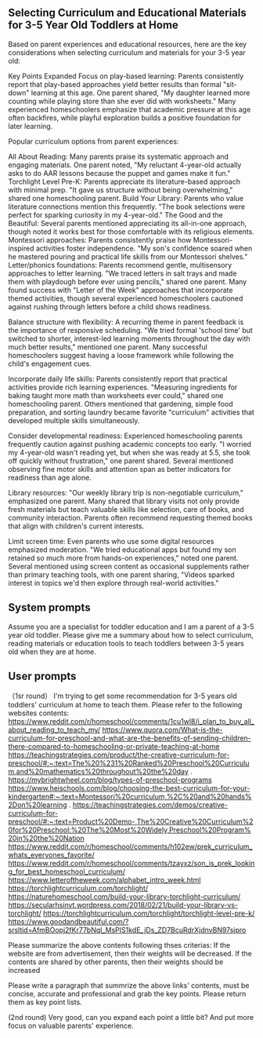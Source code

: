 ## Selecting Curriculum and Educational Materials for 3-5 Year Old Toddlers at Home

Based on parent experiences and educational resources, here are the key considerations when selecting curriculum and materials for your 3-5 year old:

Key Points Expanded
Focus on play-based learning: Parents consistently report that play-based approaches yield better results than formal "sit-down" learning at this age. One parent shared, "My daughter learned more counting while playing store than she ever did with worksheets." Many experienced homeschoolers emphasize that academic pressure at this age often backfires, while playful exploration builds a positive foundation for later learning.

Popular curriculum options from parent experiences:

All About Reading: Many parents praise its systematic approach and engaging materials. One parent noted, "My reluctant 4-year-old actually asks to do AAR lessons because the puppet and games make it fun."
Torchlight Level Pre-K: Parents appreciate its literature-based approach with minimal prep. "It gave us structure without being overwhelming," shared one homeschooling parent.
Build Your Library: Parents who value literature connections mention this frequently. "The book selections were perfect for sparking curiosity in my 4-year-old."
The Good and the Beautiful: Several parents mentioned appreciating its all-in-one approach, though noted it works best for those comfortable with its religious elements.
Montessori approaches: Parents consistently praise how Montessori-inspired activities foster independence. "My son's confidence soared when he mastered pouring and practical life skills from our Montessori shelves."
Letter/phonics foundations: Parents recommend gentle, multisensory approaches to letter learning. "We traced letters in salt trays and made them with playdough before ever using pencils," shared one parent. Many found success with "Letter of the Week" approaches that incorporate themed activities, though several experienced homeschoolers cautioned against rushing through letters before a child shows readiness.

Balance structure with flexibility: A recurring theme in parent feedback is the importance of responsive scheduling. "We tried formal 'school time' but switched to shorter, interest-led learning moments throughout the day with much better results," mentioned one parent. Many successful homeschoolers suggest having a loose framework while following the child's engagement cues.

Incorporate daily life skills: Parents consistently report that practical activities provide rich learning experiences. "Measuring ingredients for baking taught more math than worksheets ever could," shared one homeschooling parent. Others mentioned that gardening, simple food preparation, and sorting laundry became favorite "curriculum" activities that developed multiple skills simultaneously.

Consider developmental readiness: Experienced homeschooling parents frequently caution against pushing academic concepts too early. "I worried my 4-year-old wasn't reading yet, but when she was ready at 5.5, she took off quickly without frustration," one parent shared. Several mentioned observing fine motor skills and attention span as better indicators for readiness than age alone.

Library resources: "Our weekly library trip is non-negotiable curriculum," emphasized one parent. Many shared that library visits not only provide fresh materials but teach valuable skills like selection, care of books, and community interaction. Parents often recommend requesting themed books that align with children's current interests.

Limit screen time: Even parents who use some digital resources emphasized moderation. "We tried educational apps but found my son retained so much more from hands-on experiences," noted one parent. Several mentioned using screen content as occasional supplements rather than primary teaching tools, with one parent sharing, "Videos sparked interest in topics we'd then explore through real-world activities."

## System prompts
Assume you are a specialist for toddler education and I am a parent of a 3-5 year old toddler. Please give me a summary about how to select curriculum, reading materials or education tools to teach toddlers between 3-5 years old when they are at home.

## User prompts
（1sr round）
I'm trying to get some recommendation for 3-5 years old toddlers' curriculum at home to teach them. Please refer to the following websites contents:
https://www.reddit.com/r/homeschool/comments/1cu1wl8/i_plan_to_buy_all_about_reading_to_teach_my/ 
https://www.quora.com/What-is-the-curriculum-for-preschool-and-what-are-the-benefits-of-sending-children-there-compared-to-homeschooling-or-private-teaching-at-home 
https://teachingstrategies.com/product/the-creative-curriculum-for-preschool/#:~:text=The%20%231%20Ranked%20Preschool%20Curriculum,and%20mathematics%20throughout%20the%20day .
https://mybrightwheel.com/blog/types-of-preschool-programs 
https://www.heischools.com/blog/choosing-the-best-curriculum-for-your-kindergarten#:~:text=Montessori%20curriculum,%2C%20and%20hands%2Don%20learning .
https://teachingstrategies.com/demos/creative-curriculum-for-preschool/#:~:text=Product%20Demo-,The%20Creative%20Curriculum%20for%20Preschool:%20The%20Most%20Widely,Preschool%20Program%20in%20the%20Nation 
https://www.reddit.com/r/homeschool/comments/h102ew/prek_curriculum_whats_everyones_favorite/ 
https://www.reddit.com/r/homeschool/comments/tzayxz/son_is_prek_looking_for_best_homeschool_curriculum/ 
https://www.letteroftheweek.com/alphabet_intro_week.html 
https://torchlightcurriculum.com/torchlight/ 
https://naturehomeschool.com/build-your-library-torchlight-curriculum/ 
https://secularhsinvt.wordpress.com/2018/02/21/build-your-library-vs-torchlight/ 
https://torchlightcurriculum.com/torchlight/torchlight-level-pre-k/ 
https://www.goodandbeautiful.com/?srsltid=AfmBOopj2fKr77bNql_MsPIS1kdE_jDs_ZD7BcuRdrXjdnvBN97sjpro 

Please summarize the above contents following thses criterias:
If the website are from advertisement, then their weights will be decreased. If the contents are shared by other parents, then their weights should be increased

Please write a paragraph that summrize the above links' contents, must be concise, accurate and professional and grab the key points. Please return them as key point lists.

(2nd round)
Very good, can you expand each point a little bit? And put more focus on valuable parents' experience.
